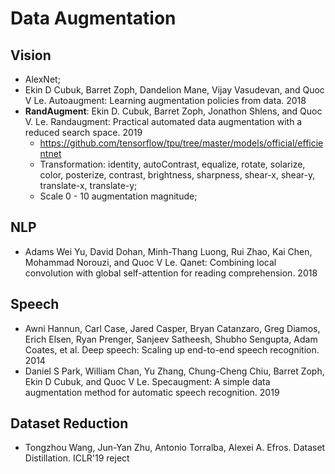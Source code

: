 # Data Augmentation

## Vision
- AlexNet;
- Ekin D Cubuk, Barret Zoph, Dandelion Mane, Vijay Vasudevan, and Quoc V Le. Autoaugment:
Learning augmentation policies from data. 2018
- **RandAugment**: Ekin D. Cubuk, Barret Zoph, Jonathon Shlens, and Quoc V. Le. Randaugment: Practical automated data augmentation with a reduced search space. 2019
	- https://github.com/tensorflow/tpu/tree/master/models/official/efficientnet
	- Transformation: identity, autoContrast, equalize, rotate, solarize, color, posterize, contrast, brightness, sharpness, shear-x, shear-y, translate-x, translate-y;
	- Scale 0 - 10 augmentation magnitude;

## NLP
- Adams Wei Yu, David Dohan, Minh-Thang Luong, Rui Zhao, Kai Chen, Mohammad Norouzi, and
Quoc V Le. Qanet: Combining local convolution with global self-attention for reading comprehension. 2018

## Speech
- Awni Hannun, Carl Case, Jared Casper, Bryan Catanzaro, Greg Diamos, Erich Elsen, Ryan Prenger, Sanjeev Satheesh, Shubho Sengupta, Adam Coates, et al. Deep speech: Scaling up end-to-end speech recognition. 2014
- Daniel S Park, William Chan, Yu Zhang, Chung-Cheng Chiu, Barret Zoph, Ekin D Cubuk, and
Quoc V Le. Specaugment: A simple data augmentation method for automatic speech recognition. 2019

## Dataset Reduction
- Tongzhou Wang, Jun-Yan Zhu, Antonio Torralba, Alexei A. Efros. Dataset Distillation. ICLR'19 reject
